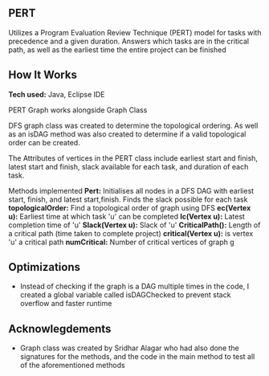## PERT
Utilizes a Program Evaluation Review Technique (PERT) model for tasks with precedence and a given duration. Answers which tasks are in the critical path, as well as the earliest time the entire project can be finished

## How It Works
**Tech used:** Java, Eclipse IDE

PERT Graph works alongside Graph Class

DFS graph class was created to determine the topological ordering. As well as an isDAG method was also created to determine if a valid topological order can be created. 

The Attributes of vertices in the PERT class include earliest start and finish, latest start and finish, slack available for each task, and duration of each task.

Methods implemented
**Pert:** Initialises all nodes in a DFS DAG with earliest start, finish, and latest start,finish. Finds the slack possible for each task
**topologicalOrder:** Find a topological order of graph using DFS
**ec(Vertex u):** Earliest time at which task 'u' can be completed
**lc(Vertex u):** Latest completion time of 'u'
**Slack(Vertex u):** Slack of 'u'
**CriticalPath():** Length of a critical path (time taken to complete project)
**critical(Vertex u):** is vertex 'u' a critical path
**numCritical:** Number of critical vertices of graph g

## Optimizations
* Instead of checking if the graph is a DAG multiple times in the code, I created a global variable called isDAGChecked to prevent stack overflow and faster runtime

## Acknowlegdements
* Graph class was created by Sridhar Alagar who had also done the signatures for the methods, and the code in the main method to test all of the aforementioned methods
  
  
